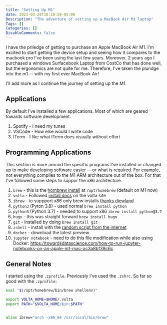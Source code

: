 ```yaml
---
title: "Setting Up M1"
date: 2021-03-28T10:10:58-05:00
Description: "The adventure of setting up a MacBook Air M1 laptop"
Tags: []
Categories: []
DisableComments: false
---
```


I have the priledge of getting to purchase an Apple MacBook Air M1. 
I'm excited to start getting the device setup and seeing how it compares
to the macbook pro I've been using the last few years. Moreover, 2 years
ago I purchased a windows Surfacebook Laptop from CostCo that has done
well, but the ergonomics are not quite for me. Therefore, I've taken
the plundge into the m1 -- with my first ever MacBook Air!

I'll add more as I continue the journey of setting up the M1.

## Applications

By default I've installed a few applications. Most of which are geared towards
software development.

1. Spotify - I need my tunes
1. VSCode - How else would I write code
1. ITerm - I like what ITerm does visually without effort

## Programming Applications

This section is more around the specific programs I've installed or changed up
to make developing software easier -- or what is required. For example, not 
everything compiles to the M1 ARM architecture out of the box. For that I've 
followed some steps to suppor the x86 architecture.

1. `brew` - this is the [hombrew install](https://brew.sh/) at `/opt/homebrew` (default on M1 now)
1. `volta` - Followed [install docs](https://docs.volta.sh/guide/) on the volta site
1. `ibrew` - to suppport x86 only brew installs [thanks diewland](https://diewland.medium.com/how-to-install-python-3-7-on-macbook-m1-87c5b0fcb3b5)
1. `python3` (Pyton 3.8) - used normal `brew install python`
1. `python3` (Python 3.7) - needed to support x86 `ibrew install python@3.7`
1. `hugo` - this was straight forward `brew install hugo`
1. `git` - installed by doing `brew install git`
1. `zshell` - install with the [random script from the internet](https://ohmyz.sh/)
1. `docker` - download the latest preview
1. `jupyter notebook` - need to do this file modification while also using Docker: https://towardsdatascience.com/how-to-run-jupyter-notebooks-on-an-apple-m1-mac-ac3a8bf39c6c

## General Notes

I started using the `.zprofile`. Previously I've used the `.zshrc`. So far so good with the `.zprofile`:

```sh
eval "$(/opt/homebrew/bin/brew shellenv)"

export VOLTA_HOME=$HOME/.volta
export PATH="$VOLTA_HOME/bin:$PATH"


alias ibrew="arch -x86_64 /usr/local/bin/brew"
```

